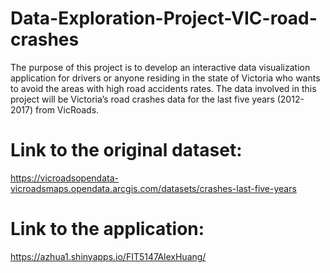 # Data-Exploration-Project-VIC-road-crashes
The purpose of this project is to develop an interactive data visualization application for drivers or anyone residing in the state of Victoria who wants to avoid the areas with high road accidents rates. The data involved in this project will be Victoria’s road crashes data for the last five years (2012-2017) from VicRoads.

# Link to the original dataset:
https://vicroadsopendata-vicroadsmaps.opendata.arcgis.com/datasets/crashes-last-five-years

# Link to the application:
https://azhua1.shinyapps.io/FIT5147AlexHuang/
